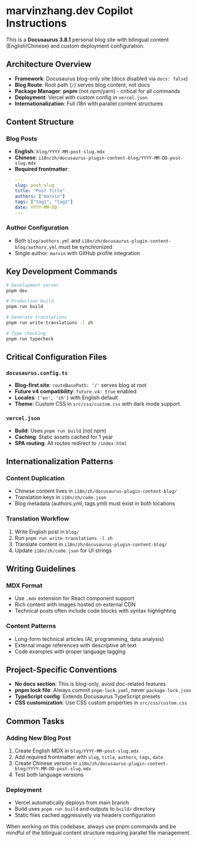 # marvinzhang.dev Copilot Instructions

This is a **Docusaurus 3.8.1** personal blog site with bilingual content (English/Chinese) and custom deployment configuration.

## Architecture Overview

- **Framework**: Docusaurus blog-only site (docs disabled via `docs: false`)
- **Blog Route**: Root path (`/`) serves blog content, not docs
- **Package Manager**: **pnpm** (not npm/yarn) - critical for all commands
- **Deployment**: Vercel with custom config in `vercel.json`
- **Internationalization**: Full i18n with parallel content structures

## Content Structure

### Blog Posts
- **English**: `blog/YYYY-MM-post-slug.mdx`
- **Chinese**: `i18n/zh/docusaurus-plugin-content-blog/YYYY-MM-DD-post-slug.mdx`
- **Required frontmatter**:
  ```yaml
  ---
  slug: post-slug
  title: "Post Title"
  authors: ["marvin"]
  tags: ["tag1", "tag2"]
  date: YYYY-MM-DD
  ---
  ```

### Author Configuration
- Both `blog/authors.yml` and `i18n/zh/docusaurus-plugin-content-blog/authors.yml` must be synchronized
- Single author: `marvin` with GitHub profile integration

## Key Development Commands

```bash
# Development server
pnpm dev

# Production build
pnpm run build

# Generate translations
pnpm run write-translations -l zh

# Type checking
pnpm run typecheck
```

## Critical Configuration Files

### `docusaurus.config.ts`
- **Blog-first site**: `routeBasePath: '/'` serves blog at root
- **Future v4 compatibility**: `future.v4: true` enabled
- **Locales**: `['en', 'zh']` with English default
- **Theme**: Custom CSS in `src/css/custom.css` with dark mode support

### `vercel.json`
- **Build**: Uses `pnpm run build` (not npm)
- **Caching**: Static assets cached for 1 year
- **SPA routing**: All routes redirect to `/index.html`

## Internationalization Patterns

### Content Duplication
- Chinese content lives in `i18n/zh/docusaurus-plugin-content-blog/`
- Translation keys in `i18n/zh/code.json`
- Blog metadata (authors.yml, tags.yml) must exist in both locations

### Translation Workflow
1. Write English post in `blog/`
2. Run `pnpm run write-translations -l zh`
3. Translate content in `i18n/zh/docusaurus-plugin-content-blog/`
4. Update `i18n/zh/code.json` for UI strings

## Writing Guidelines

### MDX Format
- Use `.mdx` extension for React component support
- Rich content with images hosted on external CDN
- Technical posts often include code blocks with syntax highlighting

### Content Patterns
- Long-form technical articles (AI, programming, data analysis)
- External image references with descriptive alt text
- Code examples with proper language tagging

## Project-Specific Conventions

- **No docs section**: This is blog-only, avoid doc-related features
- **pnpm lock file**: Always commit `pnpm-lock.yaml`, never `package-lock.json`
- **TypeScript config**: Extends Docusaurus TypeScript presets
- **CSS customization**: Use CSS custom properties in `src/css/custom.css`

## Common Tasks

### Adding New Blog Post
1. Create English MDX in `blog/YYYY-MM-post-slug.mdx`
2. Add required frontmatter with `slug`, `title`, `authors`, `tags`, `date`
3. Create Chinese version in `i18n/zh/docusaurus-plugin-content-blog/YYYY-MM-DD-post-slug.mdx`
4. Test both language versions

### Deployment
- Vercel automatically deploys from main branch
- Build uses `pnpm run build` and outputs to `build/` directory
- Static files cached aggressively via headers configuration

When working on this codebase, always use pnpm commands and be mindful of the bilingual content structure requiring parallel file management.